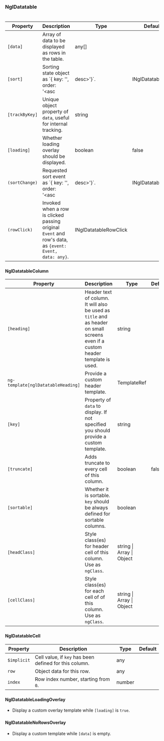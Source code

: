 ### <table ngl-datatable>
#### NglDatatable

| Property | Description | Type | Default |
| -------- | ----------- | ---- | ------- |
| `[data]` | Array of data to be displayed as rows in the table. | any[] | |
| `[sort]` | Sorting state object as `{ key: '<column key>', order: '<asc|desc>'}`. | INglDatatableSort | |
| `[trackByKey]` | Unique object property of `data`, useful for internal tracking. | string | |
| `[loading]` | Whether loading overlay should be displayed. | boolean | false |
| `(sortChange)` | Requested sort event as `{ key: '<column key>', order: '<asc|desc>'}`. | INglDatatableSort | |
| `(rowClick)` | Invoked when a row is clicked passing original `Event` and row's data, as `{event: Event, data: any}`. | INglDatatableRowClick | |

### <ngl-datatable-column>
#### NglDatatableColumn

| Property | Description | Type | Default |
| -------- | ----------- | ---- | ------- |
| `[heading]` | Header text of column. It will also be used as `title` and as header on small screens even if a custom header template is used. | string | |
| `ng-template[nglDatatableHeading]` | Provide a custom header template. | TemplateRef | |
| `[key]` | Property of `data` to display. If not specified you should provide a custom template. | string | |
| `[truncate]` | Adds truncate to every cell of this column. | boolean | false |
| `[sortable]` | Whether it is sortable. `key` should be always defined for sortable columns. | boolean | |
| `[headClass]` | Style class(es) for header cell of this column. Use as `ngClass`. | string \| Array \| Object | |
| `[cellClass]` | Style class(es) for each cell of of this column. Use as `ngClass`. | string \| Array \| Object | |


### <ng-template nglDatatableCell>
#### NglDatatableCell

| Property | Description | Type | Default |
| -------- | ----------- | ---- | ------- |
| `$implicit` | Cell value, if `key` has been defined for this column. | any | |
| `row` | Object data for this row. | any | |
| `index` | Row index number, starting from `0`. | number | |

### <ng-template nglLoadingOverlay>
#### NglDatatableLoadingOverlay

  * Display a custom overlay template while `[loading]` is `true`. 

### <ng-template nglNoRowsOverlay>
#### NglDatatableNoRowsOverlay

  * Display a custom template while `[data]` is empty. 
